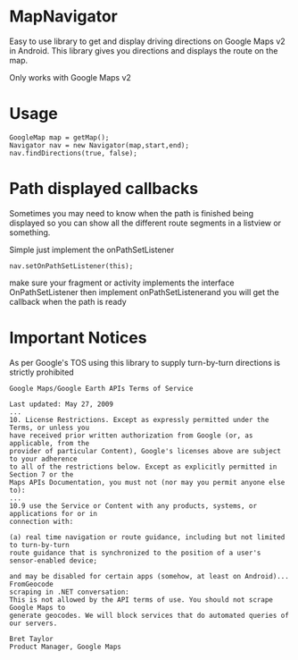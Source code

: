 MapNavigator
============

Easy to use library to get and display driving directions on Google Maps v2 in Android. This library gives you directions
and displays the route on the map.

Only works with Google Maps v2

Usage
=====

    GoogleMap map = getMap();
    Navigator nav = new Navigator(map,start,end);
    nav.findDirections(true, false);
    
Path displayed callbacks
========================

Sometimes you may need to know when the path is finished being displayed so you can show all the different route segments
in a listview or something.

Simple just implement the onPathSetListener

    nav.setOnPathSetListener(this);
    
make sure your fragment or activity implements the interface OnPathSetListener then implement onPathSetListenerand you will get 
the callback when the path is ready

Important Notices
=================

As per Google's TOS using this library to supply turn-by-turn directions is strictly prohibited

    Google Maps/Google Earth APIs Terms of Service
 
    Last updated: May 27, 2009
    ...
    10. License Restrictions. Except as expressly permitted under the Terms, or unless you
    have received prior written authorization from Google (or, as applicable, from the
    provider of particular Content), Google's licenses above are subject to your adherence
    to all of the restrictions below. Except as explicitly permitted in Section 7 or the
    Maps APIs Documentation, you must not (nor may you permit anyone else to):
    ...
    10.9 use the Service or Content with any products, systems, or applications for or in
    connection with:
 
    (a) real time navigation or route guidance, including but not limited to turn-by-turn
    route guidance that is synchronized to the position of a user's sensor-enabled device;
 
    and may be disabled for certain apps (somehow, at least on Android)... FromGeocode
    scraping in .NET conversation:
    This is not allowed by the API terms of use. You should not scrape Google Maps to
    generate geocodes. We will block services that do automated queries of our servers.
 
    Bret Taylor
    Product Manager, Google Maps
    
